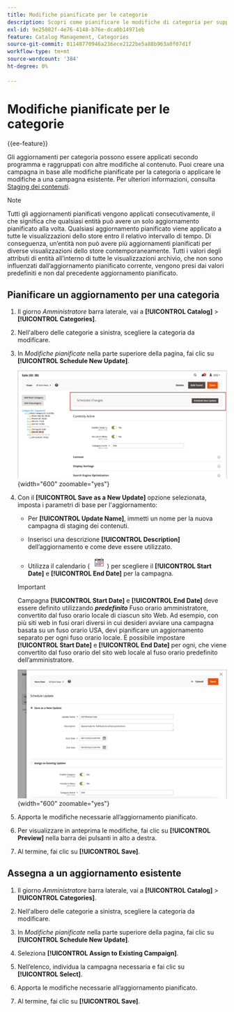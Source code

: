 ```yaml
---
title: Modifiche pianificate per le categorie
description: Scopri come pianificare le modifiche di categoria per supportare campagne di marketing e promozioni su store.
exl-id: 9e25082f-4e76-4148-b76e-dca0b14971eb
feature: Catalog Management, Categories
source-git-commit: 01148770946a236ece2122be5a88b963a0f07d1f
workflow-type: tm+mt
source-wordcount: '384'
ht-degree: 0%

---
```


# Modifiche pianificate per le categorie

{{ee-feature}}

Gli aggiornamenti per categoria possono essere applicati secondo programma e raggruppati con altre modifiche al contenuto. Puoi creare una campagna in base alle modifiche pianificate per la categoria o applicare le modifiche a una campagna esistente. Per ulteriori informazioni, consulta [Staging dei contenuti](../content-design/content-staging.md).

>[!NOTE]
>
>Tutti gli aggiornamenti pianificati vengono applicati consecutivamente, il che significa che qualsiasi entità può avere un solo aggiornamento pianificato alla volta. Qualsiasi aggiornamento pianificato viene applicato a tutte le visualizzazioni dello store entro il relativo intervallo di tempo. Di conseguenza, un’entità non può avere più aggiornamenti pianificati per diverse visualizzazioni dello store contemporaneamente. Tutti i valori degli attributi di entità all’interno di tutte le visualizzazioni archivio, che non sono influenzati dall’aggiornamento pianificato corrente, vengono presi dai valori predefiniti e non dal precedente aggiornamento pianificato.

## Pianificare un aggiornamento per una categoria

1. Il giorno _Amministratore_ barra laterale, vai a **[!UICONTROL Catalog]** > **[!UICONTROL Categories]**.

1. Nell&#39;albero delle categorie a sinistra, scegliere la categoria da modificare.

1. In _Modifiche pianificate_ nella parte superiore della pagina, fai clic su **[!UICONTROL Schedule New Update]**.

   ![Modifiche pianificate](./assets/category-scheduled-changes.png){width="600" zoomable="yes"}

1. Con il **[!UICONTROL Save as a New Update]** opzione selezionata, imposta i parametri di base per l&#39;aggiornamento:

   - Per **[!UICONTROL Update Name]**, immetti un nome per la nuova campagna di staging dei contenuti.

   - Inserisci una descrizione **[!UICONTROL Description]** dell’aggiornamento e come deve essere utilizzato.

   - Utilizza il calendario ( ![Icona Calendario](../assets/icon-calendar.png) ) per scegliere il **[!UICONTROL Start Date]** e **[!UICONTROL End Date]** per la campagna.

   >[!IMPORTANT]
   >
   >Campagna **[!UICONTROL Start Date]** e **[!UICONTROL End Date]** deve essere definito utilizzando **_predefinito_** Fuso orario amministratore, convertito dal fuso orario locale di ciascun sito Web. Ad esempio, con più siti web in fusi orari diversi in cui desideri avviare una campagna basata su un fuso orario USA, devi pianificare un aggiornamento separato per ogni fuso orario locale. È possibile impostare **[!UICONTROL Start Date]** e **[!UICONTROL End Date]** per ogni, che viene convertito dal fuso orario del sito web locale al fuso orario predefinito dell’amministratore.

   ![Modifiche pianificate](./assets/category-scheduled-changes-new-update.png){width="600" zoomable="yes"}

1. Apporta le modifiche necessarie all’aggiornamento pianificato.

1. Per visualizzare in anteprima le modifiche, fai clic su **[!UICONTROL Preview]** nella barra dei pulsanti in alto a destra.

1. Al termine, fai clic su **[!UICONTROL Save]**.

## Assegna a un aggiornamento esistente

1. Il giorno _Amministratore_ barra laterale, vai a **[!UICONTROL Catalog]** > **[!UICONTROL Categories]**.

1. Nell&#39;albero delle categorie a sinistra, scegliere la categoria da modificare.

1. In _Modifiche pianificate_ nella parte superiore della pagina, fai clic su **[!UICONTROL Schedule New Update]**.

1. Seleziona **[!UICONTROL Assign to Existing Campaign]**.

1. Nell’elenco, individua la campagna necessaria e fai clic su **[!UICONTROL Select]**.

1. Apporta le modifiche necessarie all’aggiornamento pianificato.

1. Al termine, fai clic su **[!UICONTROL Save]**.
